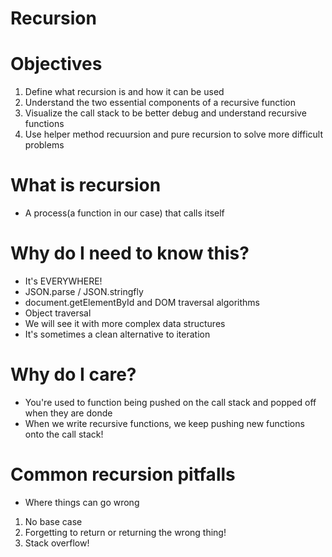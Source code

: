 # Recursion

# Objectives

1.  Define what recursion is and how it can be used
2.  Understand the two essential components of a recursive function
3.  Visualize the call stack to be better debug and understand recursive functions
4.  Use helper method recuursion and pure recursion to solve more difficult problems

# What is recursion

- A process(a function in our case) that calls itself

# Why do I need to know this?

- It's EVERYWHERE!
- JSON.parse / JSON.stringfly
- document.getElementById and DOM traversal algorithms
- Object traversal
- We will see it with more complex data structures
- It's sometimes a clean alternative to iteration

# Why do I care?

- You're used to function being pushed on the call stack and popped off when they are donde
- When we write recursive functions, we keep pushing new functions onto the call stack!

# Common recursion pitfalls

- Where things can go wrong

1. No base case
2. Forgetting to return or returning the wrong thing!
3. Stack overflow!
